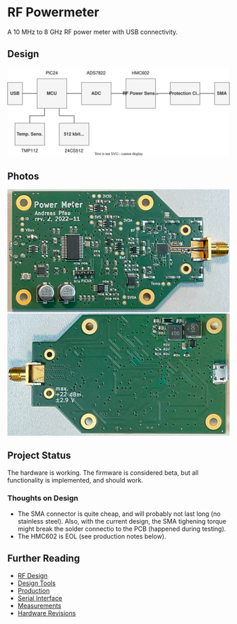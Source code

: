 RF Powermeter
=============

A 10 MHz to 8 GHz RF power meter with USB connectivity.


## Design

<img src="./doc/img/blockdiag.svg" />


## Photos

<img src="./doc/img/photo_front.jpg" />
<img src="./doc/img/photo_rear.jpg" />


## Project Status

The hardware is working. The firmware is considered beta, but all functionality is implemented, and should work.


### Thoughts on Design

- The SMA connector is quite cheap, and will probably not last long (no stainless steel). Also, with the current design, the SMA tighening torque might break the solder connectio to the PCB (happened during testing).
- The HMC602 is EOL (see production notes below).


## Further Reading

- [RF Design](./doc/rfdesign.md)
- [Design Tools](./doc/designtools.md)
- [Production](./doc/production.md)
- [Serial Interface](./doc/serial.md)
- [Measurements](./doc/measurements.md)
- [Hardware Revisions](./doc/hwrev.md)
